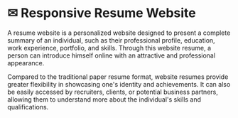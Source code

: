 # ✉ Responsive Resume Website

A resume website is a personalized website designed to present a complete summary of an individual, such as their professional profile, education, work experience, portfolio, and skills. Through this website resume, a person can introduce himself online with an attractive and professional appearance.

Compared to the traditional paper resume format, website resumes provide greater flexibility in showcasing one's identity and achievements. It can also be easily accessed by recruiters, clients, or potential business partners, allowing them to understand more about the individual's skills and qualifications.
